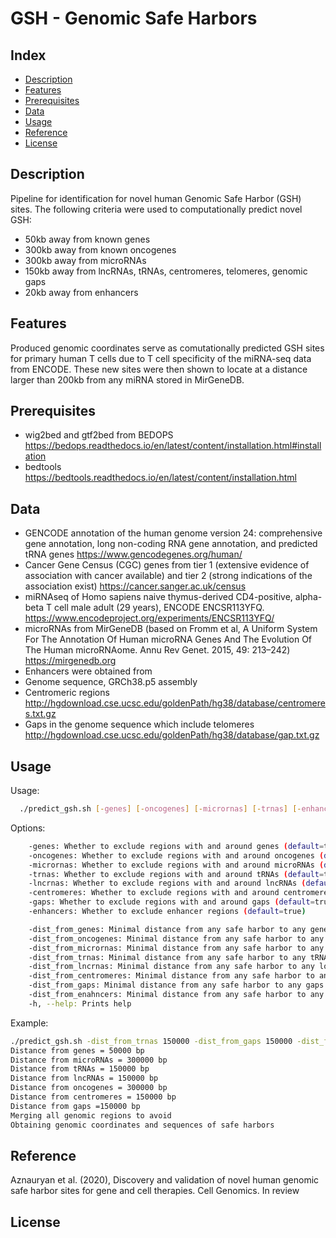# GSH - Genomic Safe Harbors

## Index

* [Description](#description)
* [Features](#features)
* [Prerequisites](#prerequisites)
* [Data](#usage)
* [Usage](#usage)
* [Reference](#reference)
* [License](#license)

## Description
Pipeline for identification for novel human Genomic Safe Harbor (GSH) sites.
The following criteria were used to computationally predict novel GSH:
- 50kb away from known genes
- 300kb away from known oncogenes
- 300kb away from microRNAs
- 150kb away from lncRNAs, tRNAs, centromeres, telomeres, genomic gaps
- 20kb away from enhancers

## Features
Produced genomic coordinates serve as comutationally predicted GSH sites for primary human T cells due to T cell specificity of the miRNA-seq data from ENCODE. These new sites were then shown to locate at a distance larger than 200kb from any miRNA stored in MirGeneDB.

## Prerequisites
- wig2bed and gtf2bed from BEDOPS https://bedops.readthedocs.io/en/latest/content/installation.html#installation
- bedtools https://bedtools.readthedocs.io/en/latest/content/installation.html

## Data
- GENCODE annotation of the human genome version 24: comprehensive gene annotation, long non-coding RNA gene annotation, and predicted tRNA genes
https://www.gencodegenes.org/human/ 
- Cancer Gene Census (CGC) genes from tier 1 (extensive evidence of association with cancer available) and tier 2 (strong indications of the association exist) https://cancer.sanger.ac.uk/census
- miRNAseq of Homo sapiens naive thymus-derived CD4-positive, alpha-beta T cell male adult (29 years), ENCODE ENCSR113YFQ. https://www.encodeproject.org/experiments/ENCSR113YFQ/
- microRNAs from MirGeneDB (based on Fromm et al, A Uniform System For The Annotation Of Human microRNA Genes And The Evolution Of The Human microRNAome. Annu Rev Genet. 2015, 49: 213–242) https://mirgenedb.org
- Enhancers were obtained from 
- Genome sequence, GRCh38.p5 assembly
- Centromeric regions http://hgdownload.cse.ucsc.edu/goldenPath/hg38/database/centromeres.txt.gz
- Gaps in the genome sequence which include telomeres http://hgdownload.cse.ucsc.edu/goldenPath/hg38/database/gap.txt.gz

## Usage

Usage:
```bash
  ./predict_gsh.sh [-genes] [-oncogenes] [-micrornas] [-trnas] [-enhancers] [-lncrnas] [-centromeres] [-gaps] [-dist_from_genes] [-dist_from_enhancers] [-dist_from_oncogenes] [-dist_from_micrornas] [-dist_from_trnas] [-dist_from_lncrnas] [-dist_from_centromeres] [-dist_from_gaps] [-h|--help]	
```
  
Options:
```bash
	-genes: Whether to exclude regions with and around genes (default=true)
	-oncogenes: Whether to exclude regions with and around oncogenes (default=true)
	-micrornas: Whether to exclude regions with and around microRNAs (default=true)
	-trnas: Whether to exclude regions with and around tRNAs (default=true)
	-lncrnas: Whether to exclude regions with and around lncRNAs (default=true)
	-centromeres: Whether to exclude regions with and around centromeres (default=true)
	-gaps: Whether to exclude regions with and around gaps (default=true)
	-enhancers: Whether to exclude enhancer regions (default=true)

	-dist_from_genes: Minimal distance from any safe harbor to any gene in bp (default=50000)
	-dist_from_oncogenes: Minimal distance from any safe harbor to any oncogene in bp (default=300000)
	-dist_from_micrornas: Minimal distance from any safe harbor to any microRNA in bp (default=300000)
	-dist_from_trnas: Minimal distance from any safe harbor to any tRNA in bp (default=0)
	-dist_from_lncrnas: Minimal distance from any safe harbor to any long-non-coding RNA in bp (default=0)
	-dist_from_centromeres: Minimal distance from any safe harbor to any centromere in bp (default=0)
	-dist_from_gaps: Minimal distance from any safe harbor to any gaps in bp (default=0)
	-dist_from_enahncers: Minimal distance from any safe harbor to any enhancer in bp (default=0)
	-h, --help: Prints help
 ```
 
Example:
```bash
./predict_gsh.sh -dist_from_trnas 150000 -dist_from_gaps 150000 -dist_from_centromeres 150000 -dist_from_enahcners 20000 -dist_from_lncrnas 150000
Distance from genes = 50000 bp
Distance from microRNAs = 300000 bp
Distance from tRNAs = 150000 bp
Distance from lncRNAs = 150000 bp
Distance from oncogenes = 300000 bp
Distance from centromeres = 150000 bp
Distance from gaps =150000 bp
Merging all genomic regions to avoid
Obtaining genomic coordinates and sequences of safe harbors
 ```
 
## Reference
Aznauryan et al. (2020), Discovery and validation of novel human genomic safe harbor sites for gene and cell therapies. Cell Genomics. In review

## License

